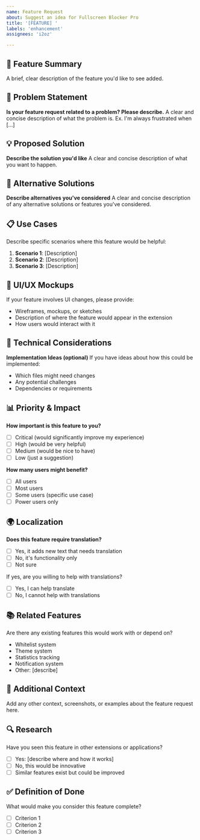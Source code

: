 ```yaml
---
name: Feature Request
about: Suggest an idea for Fullscreen Blocker Pro
title: '[FEATURE] '
labels: 'enhancement'
assignees: 'i2oz'

---
```


## 🚀 Feature Summary
A brief, clear description of the feature you'd like to see added.

## 🎯 Problem Statement
**Is your feature request related to a problem? Please describe.**
A clear and concise description of what the problem is. Ex. I'm always frustrated when [...]

## 💡 Proposed Solution
**Describe the solution you'd like**
A clear and concise description of what you want to happen.

## 🔄 Alternative Solutions
**Describe alternatives you've considered**
A clear and concise description of any alternative solutions or features you've considered.

## 📋 Use Cases
Describe specific scenarios where this feature would be helpful:
1. **Scenario 1**: [Description]
2. **Scenario 2**: [Description]
3. **Scenario 3**: [Description]

## 🎨 UI/UX Mockups
If your feature involves UI changes, please provide:
- Wireframes, mockups, or sketches
- Description of where the feature would appear in the extension
- How users would interact with it

## 🔧 Technical Considerations
**Implementation Ideas (optional)**
If you have ideas about how this could be implemented:
- Which files might need changes
- Any potential challenges
- Dependencies or requirements

## 📊 Priority & Impact
**How important is this feature to you?**
- [ ] Critical (would significantly improve my experience)
- [ ] High (would be very helpful)
- [ ] Medium (would be nice to have)
- [ ] Low (just a suggestion)

**How many users might benefit?**
- [ ] All users
- [ ] Most users
- [ ] Some users (specific use case)
- [ ] Power users only

## 🌍 Localization
**Does this feature require translation?**
- [ ] Yes, it adds new text that needs translation
- [ ] No, it's functionality only
- [ ] Not sure

If yes, are you willing to help with translations?
- [ ] Yes, I can help translate
- [ ] No, I cannot help with translations

## 📚 Related Features
Are there any existing features this would work with or depend on?
- Whitelist system
- Theme system
- Statistics tracking
- Notification system
- Other: [describe]

## 📝 Additional Context
Add any other context, screenshots, or examples about the feature request here.

## 🔍 Research
Have you seen this feature in other extensions or applications?
- [ ] Yes: [describe where and how it works]
- [ ] No, this would be innovative
- [ ] Similar features exist but could be improved

## ✅ Definition of Done
What would make you consider this feature complete?
- [ ] Criterion 1
- [ ] Criterion 2
- [ ] Criterion 3